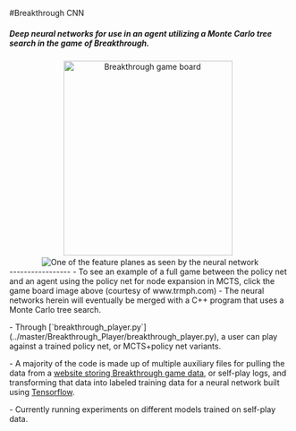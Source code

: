 #Breakthrough CNN
##### Deep neural networks for use in an agent utilizing a Monte Carlo tree search in the game of Breakthrough. 
<div align="center">
<a href="http://www.trmph.com/breakthrough/board#8,g2h3b7a6h1g2a8b7h3g4a6b5h2g3g7f6b2c3h8g7a1b2h7g6a2b3a7b6g3f4b6c5b3b4e7d6e2d3g6g5d2e3d7e6f2g3c7b6g2f3b7c6e1d2d8e7e3d4e6e5d2e3c6d5d1d2e8d7b2b3d7e6d3e4g7g6c2d3g5f4g3f4g6g5f4e5f6e5g4h5g5h4h5h6h4h3f3f4e7f6f4f5c5c4c1c2c4d3c2d3b8c7c3c4c7c6b1c2c8c7f5e6f7e6c4c5f6g5e4f5e6f5d4e5d6e5c5d6c7d6b4c5b6c5e3d4b5b4f1e2b4a3d4e5h3g2e5d6g2h1"><img src="https://cloud.githubusercontent.com/assets/13070236/23594165/918c8f32-01cc-11e7-9f9e-f826f1991fd0.JPG" title="Breakthrough game board" style="width:302px;height:348px;"></img></a>
  <img src="https://cloud.githubusercontent.com/assets/13070236/23594196/f8bf7854-01cc-11e7-9823-4e0a9bd4d2b8.png" title="One of the feature planes as seen by the neural network"></img>
</div>
-----------------
- To see an example of a full game between the policy net and an agent using the policy net for node expansion in MCTS, click the game board image above (courtesy of www.trmph.com)
- The neural networks herein will eventually be merged with a C++ program that uses a Monte Carlo tree search.<p>
- Through [`breakthrough_player.py`](../master/Breakthrough_Player/breakthrough_player.py), a user can play against a trained policy net, or MCTS+policy net variants.<p> 
- A majority of the code is made up of multiple auxiliary files for pulling the data from a <a href="https://www.littlegolem.net/jsp/games/gamedetail.jsp?gtid=brkthr">website storing Breakthrough game data</a>, or self-play logs, and transforming that data into labeled training data for a neural network built using <a href="https://github.com/tensorflow/tensorflow"> Tensorflow</a>.<p><p> 
- Currently running experiments on different models trained on self-play data.


